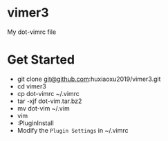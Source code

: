 # vimer3
My dot-vimrc file

# Get Started

- git clone git@github.com:huxiaoxu2019/vimer3.git
- cd vimer3
- cp dot-vimrc ~/.vimrc
- tar -xjf dot-vim.tar.bz2
- mv dot-vim ~/.vim
- vim
- :PluginInstall
- Modify the `Plugin Settings` in ~/.vimrc
